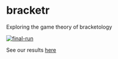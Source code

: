 # bracketr
Exploring the game theory of bracketology

[![final-run](https://github.com/bertcarnell/bracketr/actions/workflows/final-run.yml/badge.svg)](https://github.com/bertcarnell/bracketr/actions/workflows/final-run.yml)

See our results [here](https://bertcarnell.github.io/bracketr/)
